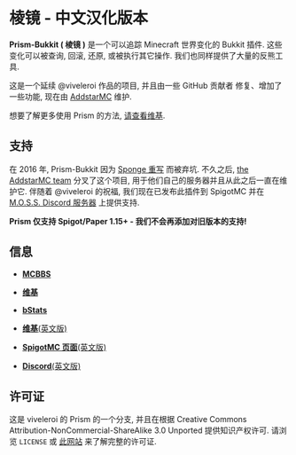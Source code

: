 # 棱镜 - 中文汉化版本

**Prism-Bukkit ( 棱镜 )** 是一个可以追踪 Minecraft 世界变化的 Bukkit 插件. 这些变化可以被查询, 回滚, 还原, 或被执行其它操作.
我们也同样提供了大量的反熊工具.

这是一个延续 @viveleroi 作品的项目, 并且由一些 GitHub 贡献者
修复、增加了一些功能, 现在由 [AddstarMC][addstarmc] 维护.

想要了解更多使用 Prism 的方法, [请查看维基][wiki].

## 支持

在 2016 年, Prism-Bukkit 因为 [Sponge 重写][sponge] 而被弃坑. 不久之后, [the AddstarMC team][addstarmc]
分叉了这个项目, 用于他们自己的服务器并且从此之后一直在维护它. 伴随着 @viveleroi 的祝福,
我们现在已发布此插件到 SpigotMC 并在 [M.O.S.S. Discord 服务器][moss] 上提供支持.

**Prism 仅支持 Spigot/Paper 1.15+ - 我们不会再添加对旧版本的支持!**

## 信息

*  [**MCBBS**][mcbbs]

*  [**维基**][wiki]

*  [**bStats**](https://bstats.org/plugin/bukkit/Prism/4365)

*  [**维基**(英文版)][wiki-en]

*  [**SpigotMC 页面**(英文版)][spigot]
   
*  [**Discord**(英文版)][moss]

## 许可证

这是 viveleroi 的 Prism 的一个分支, 并且在根据 Creative Commons Attribution-NonCommercial-ShareAlike
3.0 Unported 提供知识产权许可. 请浏览 `LICENSE` 或 [此网站][license]
来了解完整的许可证.

[mcbbs]: https://www.mcbbs.net/thread-1230654-1-1.html
[sponge]: https://github.com/prism/Prism
[wiki]: https://github.com/Rothes/Prism-Bukkit/wiki/%E4%B8%BB%E9%A1%B5
[wiki-en]: https://prism-bukkit.readthedocs.io
[license]: http://creativecommons.org/licenses/by-nc-sa/3.0/us/
[addstarmc]: https://github.com/AddstarMC
[moss]: https://discord.gg/V9hS3q7m
[spigot]: https://www.spigotmc.org/resources/prism.75166/
